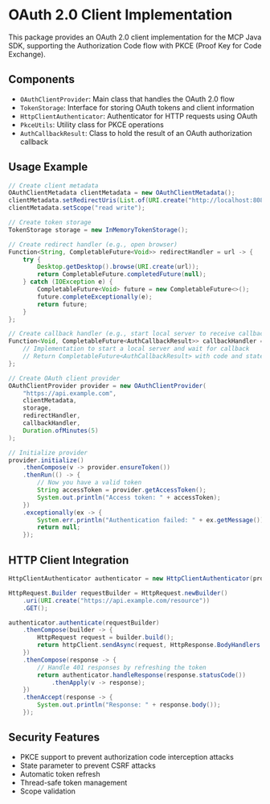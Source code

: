 # OAuth 2.0 Client Implementation

This package provides an OAuth 2.0 client implementation for the MCP Java SDK, supporting the Authorization Code flow with PKCE (Proof Key for Code Exchange).

## Components

- `OAuthClientProvider`: Main class that handles the OAuth 2.0 flow
- `TokenStorage`: Interface for storing OAuth tokens and client information
- `HttpClientAuthenticator`: Authenticator for HTTP requests using OAuth
- `PkceUtils`: Utility class for PKCE operations
- `AuthCallbackResult`: Class to hold the result of an OAuth authorization callback

## Usage Example

```java
// Create client metadata
OAuthClientMetadata clientMetadata = new OAuthClientMetadata();
clientMetadata.setRedirectUris(List.of(URI.create("http://localhost:8080/callback")));
clientMetadata.setScope("read write");

// Create token storage
TokenStorage storage = new InMemoryTokenStorage();

// Create redirect handler (e.g., open browser)
Function<String, CompletableFuture<Void>> redirectHandler = url -> {
    try {
        Desktop.getDesktop().browse(URI.create(url));
        return CompletableFuture.completedFuture(null);
    } catch (IOException e) {
        CompletableFuture<Void> future = new CompletableFuture<>();
        future.completeExceptionally(e);
        return future;
    }
};

// Create callback handler (e.g., start local server to receive callback)
Function<Void, CompletableFuture<AuthCallbackResult>> callbackHandler = v -> {
    // Implementation to start a local server and wait for callback
    // Return CompletableFuture<AuthCallbackResult> with code and state
};

// Create OAuth client provider
OAuthClientProvider provider = new OAuthClientProvider(
    "https://api.example.com",
    clientMetadata,
    storage,
    redirectHandler,
    callbackHandler,
    Duration.ofMinutes(5)
);

// Initialize provider
provider.initialize()
    .thenCompose(v -> provider.ensureToken())
    .thenRun(() -> {
        // Now you have a valid token
        String accessToken = provider.getAccessToken();
        System.out.println("Access token: " + accessToken);
    })
    .exceptionally(ex -> {
        System.err.println("Authentication failed: " + ex.getMessage());
        return null;
    });
```

## HTTP Client Integration

```java
HttpClientAuthenticator authenticator = new HttpClientAuthenticator(provider);

HttpRequest.Builder requestBuilder = HttpRequest.newBuilder()
    .uri(URI.create("https://api.example.com/resource"))
    .GET();

authenticator.authenticate(requestBuilder)
    .thenCompose(builder -> {
        HttpRequest request = builder.build();
        return httpClient.sendAsync(request, HttpResponse.BodyHandlers.ofString());
    })
    .thenCompose(response -> {
        // Handle 401 responses by refreshing the token
        return authenticator.handleResponse(response.statusCode())
            .thenApply(v -> response);
    })
    .thenAccept(response -> {
        System.out.println("Response: " + response.body());
    });
```

## Security Features

- PKCE support to prevent authorization code interception attacks
- State parameter to prevent CSRF attacks
- Automatic token refresh
- Thread-safe token management
- Scope validation